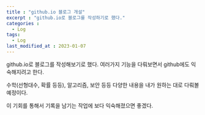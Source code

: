 ```yaml
---
title : "github.io 블로그 개설"
excerpt : "github.io로 블로그를 작성하기로 했다."
categories : 
  - Log 
tags:
  - Log
last_modified_at : 2023-01-07
---
```



github.io로 블로그를 작성해보기로 했다. 
여러가지 기능을 다뤄보면서 github에도 익숙해지려고 한다.

수학(선형대수, 확률 등등), 알고리즘, 보안 등등 다양한 내용을 내가 원하는 대로 다뤄볼 예정이다. 

이 기회를 통해서 기록을 남기는 작업에 보다 익숙해졌으면 좋겠다.
